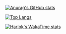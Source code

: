 [![Anurag's GitHub stats](https://github-readme-stats.vercel.app/api?username=TaeUkChu&locale=kr)](https://github.com/anuraghazra/github-readme-stats)

[![Top Langs](https://github-readme-stats.vercel.app/api/top-langs/?username=TaeUkChu&langs_count=8)](https://github.com/anuraghazra/github-readme-stats)

[![Harlok's WakaTime stats](https://github-readme-stats.vercel.app/api/wakatime?username=TaeUkChu&layot=compact)](https://github.com/anuraghazra/github-readme-stats)
